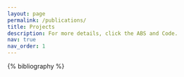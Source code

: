 ```yaml
---
layout: page
permalink: /publications/
title: Projects
description: For more details, click the ABS and Code.
nav: true
nav_order: 1
---
```


<!-- _pages/publications.md -->
<div class="publications">

{% bibliography %}

</div>
